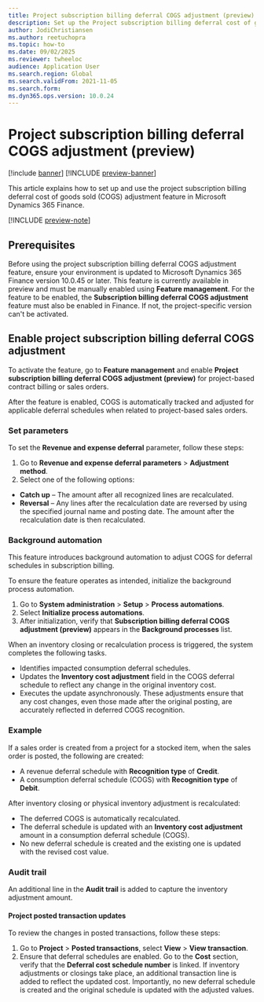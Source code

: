 ```yaml
---
title: Project subscription billing deferral COGS adjustment (preview)
description: Set up the Project subscription billing deferral cost of goods sold (COGS) adjustment feature in preview in Microsoft Dynamics 365 Finance. 
author: JodiChristiansen
ms.author: reetuchopra
ms.topic: how-to
ms.date: 09/02/2025
ms.reviewer: twheeloc
audience: Application User
ms.search.region: Global
ms.search.validFrom: 2021-11-05
ms.search.form: 
ms.dyn365.ops.version: 10.0.24
---
```


# Project subscription billing deferral COGS adjustment (preview)

[!include [banner](../includes/banner.md)]
[!INCLUDE [preview-banner](~/../shared-content/shared/preview-includes/preview-banner.md)]

This article explains how to set up and use the project subscription billing deferral cost of goods sold (COGS) adjustment feature in Microsoft Dynamics 365 Finance. 

[!INCLUDE [preview-note](~/../shared-content/shared/preview-includes/preview-note-d365.md)]

## Prerequisites
Before using the project subscription billing deferral COGS adjustment feature, ensure your environment is updated to Microsoft Dynamics 365 Finance version 10.0.45 or later. This feature is currently available in preview and must be manually enabled using **Feature management**. For the feature to be enabled, the **Subscription billing deferral COGS adjustment** feature must also be enabled in Finance. If not, the project-specific version can't be activated. 

## Enable project subscription billing deferral COGS adjustment

To activate the feature, go to **Feature management** and enable **Project subscription billing deferral COGS adjustment (preview)** for project-based contract billing or sales orders. 
  
After the feature is enabled, COGS is automatically tracked and adjusted for applicable deferral schedules when related to project-based sales orders.

### Set parameters
To set the **Revenue and expense deferral** parameter, follow these steps:
1. Go to **Revenue and expense deferral parameters** > **Adjustment method**.
1. Select one of the following options: 
 - **Catch up** – The amount after all recognized lines are recalculated.
 - **Reversal** – Any lines after the recalculation date are reversed by using the specified journal name and posting date. The amount after the recalculation date is then recalculated.

### Background automation
This feature introduces background automation to adjust COGS for deferral schedules in subscription billing. 

To ensure the feature operates as intended, initialize the background process automation.
1.	Go to **System administration** > **Setup** > **Process automations**.
1.	Select **Initialize process automations**.
1.	After initialization, verify that **Subscription billing deferral COGS adjustment (preview)** appears in the **Background processes** list.

When an inventory closing or recalculation process is triggered, the system completes the following tasks.
 - Identifies impacted consumption deferral schedules.
 - Updates the **Inventory cost adjustment** field in the COGS deferral schedule to reflect any change in the original inventory cost.
 - Executes the update asynchronously.
These adjustments ensure that any cost changes, even those made after the original posting, are accurately reflected in deferred COGS recognition.


### Example
If a sales order is created from a project for a stocked item, when the sales order is posted, the following are created: 
 - A revenue deferral schedule with **Recognition type** of **Credit**.
 - A consumption deferral schedule (COGS) with **Recognition type** of **Debit**.

After inventory closing or physical inventory adjustment is recalculated:
 - The deferred COGS is automatically recalculated.
 - The deferral schedule is updated with an **Inventory cost adjustment** amount in a consumption deferral schedule (COGS).
 - No new deferral schedule is created and the existing one is updated with the revised cost value.

### Audit trail
An additional line in the **Audit trail** is added to capture the inventory adjustment amount. 

#### Project posted transaction updates
To review the changes in posted transactions, follow these steps:
1. Go to **Project** > **Posted transactions**, select **View** > **View transaction**.
2. Ensure that deferral schedules are enabled. Go to the **Cost** section, verify that the **Deferral cost schedule number** is linked.
If inventory adjustments or closings take place, an additional transaction line is added to reflect the updated cost. Importantly, no new deferral schedule is created and the original schedule is updated with the adjusted values.



